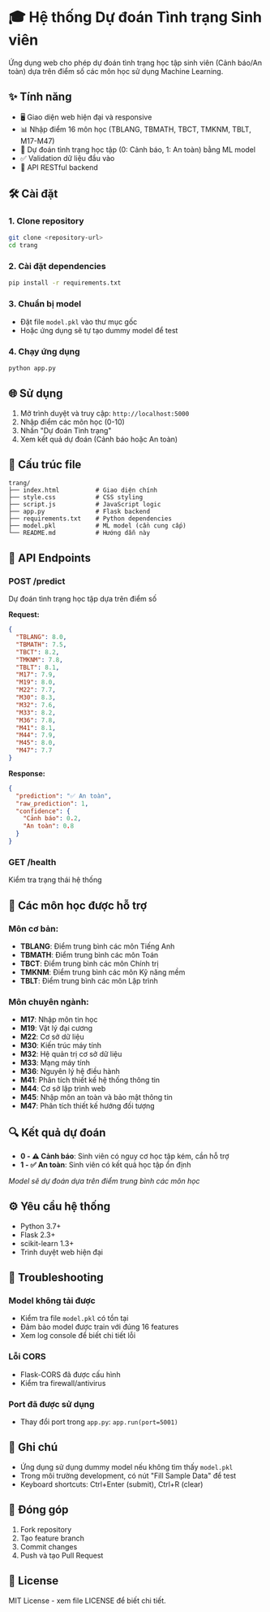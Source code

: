# 🎓 Hệ thống Dự đoán Tình trạng Sinh viên

Ứng dụng web cho phép dự đoán tình trạng học tập sinh viên (Cảnh báo/An toàn) dựa trên điểm số các môn học sử dụng Machine Learning.

## ✨ Tính năng

- 🖥️ Giao diện web hiện đại và responsive
- 📊 Nhập điểm 16 môn học (TBLANG, TBMATH, TBCT, TMKNM, TBLT, M17-M47)
- 🤖 Dự đoán tình trạng học tập (0: Cảnh báo, 1: An toàn) bằng ML model
- ✅ Validation dữ liệu đầu vào
- 🔄 API RESTful backend

## 🛠️ Cài đặt

### 1. Clone repository
```bash
git clone <repository-url>
cd trang
```

### 2. Cài đặt dependencies
```bash
pip install -r requirements.txt
```

### 3. Chuẩn bị model
- Đặt file `model.pkl` vào thư mục gốc
- Hoặc ứng dụng sẽ tự tạo dummy model để test

### 4. Chạy ứng dụng
```bash
python app.py
```

## 🌐 Sử dụng

1. Mở trình duyệt và truy cập: `http://localhost:5000`
2. Nhập điểm các môn học (0-10)
3. Nhấn "Dự đoán Tình trạng"
4. Xem kết quả dự đoán (Cảnh báo hoặc An toàn)

## 📁 Cấu trúc file

```
trang/
├── index.html          # Giao diện chính
├── style.css           # CSS styling
├── script.js           # JavaScript logic
├── app.py              # Flask backend
├── requirements.txt    # Python dependencies
├── model.pkl           # ML model (cần cung cấp)
└── README.md           # Hướng dẫn này
```

## 🔧 API Endpoints

### POST /predict
Dự đoán tình trạng học tập dựa trên điểm số

**Request:**
```json
{
  "TBLANG": 8.0,
  "TBMATH": 7.5,
  "TBCT": 8.2,
  "TMKNM": 7.8,
  "TBLT": 8.1,
  "M17": 7.9,
  "M19": 8.0,
  "M22": 7.7,
  "M30": 8.3,
  "M32": 7.6,
  "M33": 8.2,
  "M36": 7.8,
  "M41": 8.1,
  "M44": 7.9,
  "M45": 8.0,
  "M47": 7.7
}
```

**Response:**
```json
{
  "prediction": "✅ An toàn",
  "raw_prediction": 1,
  "confidence": {
    "Cảnh báo": 0.2,
    "An toàn": 0.8
  }
}
```

### GET /health
Kiểm tra trạng thái hệ thống

## 🎯 Các môn học được hỗ trợ

### Môn cơ bản:
- **TBLANG**: Điểm trung bình các môn Tiếng Anh
- **TBMATH**: Điểm trung bình các môn Toán
- **TBCT**: Điểm trung bình các môn Chính trị
- **TMKNM**: Điểm trung bình các môn Kỹ năng mềm
- **TBLT**: Điểm trung bình các môn Lập trình

### Môn chuyên ngành:
- **M17**: Nhập môn tin học
- **M19**: Vật lý đại cương
- **M22**: Cơ sở dữ liệu
- **M30**: Kiến trúc máy tính
- **M32**: Hệ quản trị cơ sở dữ liệu
- **M33**: Mạng máy tính
- **M36**: Nguyên lý hệ điều hành
- **M41**: Phân tích thiết kế hệ thống thông tin
- **M44**: Cơ sở lập trình web
- **M45**: Nhập môn an toàn và bảo mật thông tin
- **M47**: Phân tích thiết kế hướng đối tượng

## 🔍 Kết quả dự đoán

- **0 - ⚠️ Cảnh báo**: Sinh viên có nguy cơ học tập kém, cần hỗ trợ
- **1 - ✅ An toàn**: Sinh viên có kết quả học tập ổn định

*Model sẽ dự đoán dựa trên điểm trung bình các môn học*

## ⚙️ Yêu cầu hệ thống

- Python 3.7+
- Flask 2.3+
- scikit-learn 1.3+
- Trình duyệt web hiện đại

## 🐛 Troubleshooting

### Model không tải được
- Kiểm tra file `model.pkl` có tồn tại
- Đảm bảo model được train với đúng 16 features
- Xem log console để biết chi tiết lỗi

### Lỗi CORS
- Flask-CORS đã được cấu hình
- Kiểm tra firewall/antivirus

### Port đã được sử dụng
- Thay đổi port trong `app.py`: `app.run(port=5001)`

## 📝 Ghi chú

- Ứng dụng sử dụng dummy model nếu không tìm thấy `model.pkl`
- Trong môi trường development, có nút "Fill Sample Data" để test
- Keyboard shortcuts: Ctrl+Enter (submit), Ctrl+R (clear)

## 🤝 Đóng góp

1. Fork repository
2. Tạo feature branch
3. Commit changes
4. Push và tạo Pull Request

## 📄 License

MIT License - xem file LICENSE để biết chi tiết. 